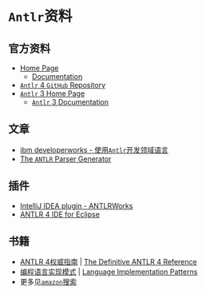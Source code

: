 `Antlr`资料
===============================

官方资料
-----------------------

- [Home Page](http://www.antlr.org/)
    - [Documentation](https://theantlrguy.atlassian.net/wiki/display/ANTLR4/ANTLR+4+Documentation)
- [`Antlr` 4 `GitHub` Repository](https://github.com/antlr/antlr4)
- [`Antlr` 3 Home Page](http://www.antlr3.org/)
    - [`Antlr` 3 Documentation](https://theantlrguy.atlassian.net/wiki/display/ANTLR3/ANTLR+v3+documentation)

文章
-----------------------

- [ibm developerworks - 使用`Antlr`开发领域语言](https://www.ibm.com/developerworks/cn/java/j-lo-antlr/)
- [The `ANTLR` Parser Generator](http://www.bearcave.com/software/antlr/index.html)

插件
-----------------------

- [IntelliJ IDEA plugin - ANTLRWorks](https://plugins.jetbrains.com/plugin/953)
- [ANTLR 4 IDE for Eclipse](https://github.com/jknack/antlr4ide)

书籍
-----------------------

- [ANTLR 4权威指南](https://book.douban.com/subject/27082372/) | [The Definitive ANTLR 4 Reference](https://book.douban.com/subject/17912658/)
- [编程语言实现模式](https://book.douban.com/subject/10482195/) | [Language Implementation Patterns](https://book.douban.com/subject/4030327/)
- 更多见[`amazon`搜索](http://www.amazon.com/s/ref=nb_sb_noss?url=node%3D5&field-keywords=antlr)
